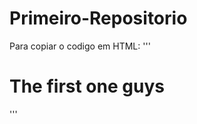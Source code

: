 # Primeiro-Repositorio

Para copiar o codigo em HTML:
'''
<html>
  <h1>The first one guys</h1>
  <html>
'''
